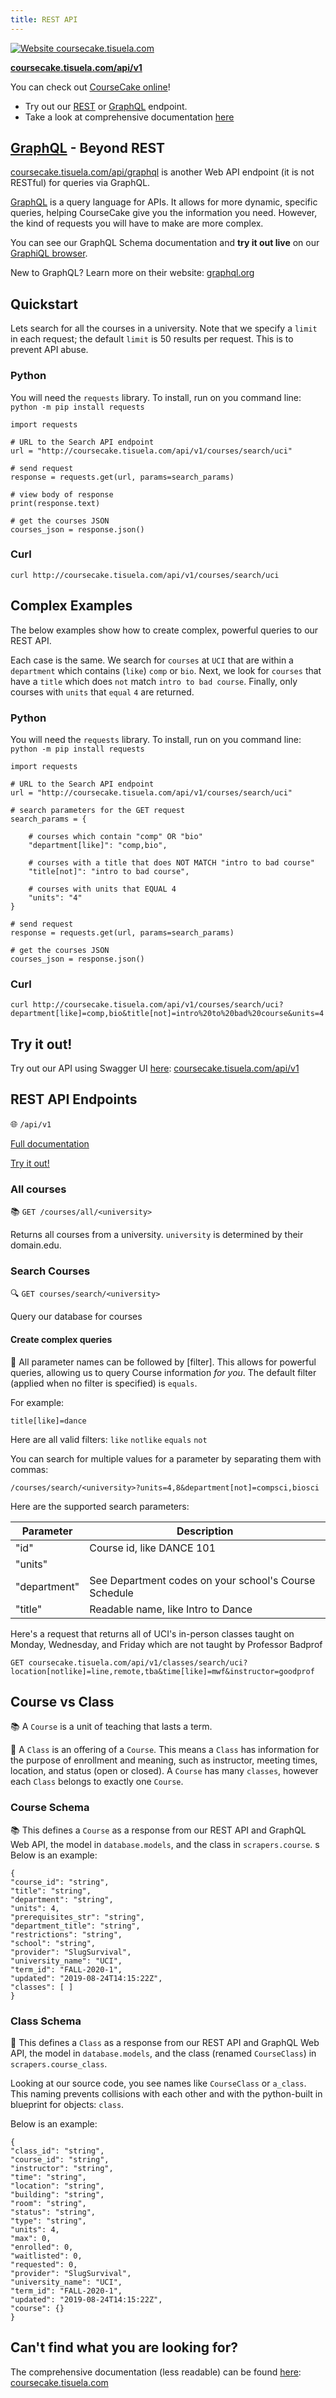 ```yaml
---
title: REST API
---
```

 [![Website coursecake.tisuela.com](https://img.shields.io/website?label=Web%20API&up_color=success&up_message=up&url=https%3A%2F%2Fcoursecake.tisuela.com)](https://coursecake.tisuela.com/)

**[coursecake.tisuela.com/api/v1](http://coursecake.tisuela.com/api/v1)**

You can check out [CourseCake online](https://coursecake.tisuela.com)!

* Try out our [REST](http://coursecake.tisuela.com/api/v1) or [GraphQL](http://coursecake.tisuela.com/api/graphql) endpoint.
* Take a look at comprehensive documentation [here](http://coursecake.tisuela.com)


## [GraphQL](http://coursecake.tisuela.com/api/graphql) - Beyond REST
[coursecake.tisuela.com/api/graphql](http://coursecake.tisuela.com/api/graphql) is another Web API endpoint (it is not RESTful) for queries via GraphQL.

[GraphQL](https://graphql.org/) is a query language for APIs. It allows for more dynamic, specific queries, helping CourseCake give you the information you need. However, the kind of requests you will have to make are more complex.

You can see our GraphQL Schema documentation and **try it out live** on our [GraphiQL browser](http://coursecake.tisuela.com/api/graphql).  

New to GraphQL? Learn more on their website: [graphql.org](https://graphql.org/)


## Quickstart
Lets search for all the courses in a university. Note that we specify a `limit` in each request; the default `limit` is 50 results per request. This is to prevent API abuse.

### Python
You will need the `requests` library. To install, run on you command line: `python -m pip install requests`
```
import requests

# URL to the Search API endpoint
url = "http://coursecake.tisuela.com/api/v1/courses/search/uci"   

# send request
response = requests.get(url, params=search_params)

# view body of response
print(response.text)

# get the courses JSON
courses_json = response.json()
```

### Curl
```
curl http://coursecake.tisuela.com/api/v1/courses/search/uci
```


## Complex Examples
The below examples show how to create complex, powerful queries to our REST API.

Each case is the same. We search for `courses` at `UCI` that are within a `department` which contains (`like`) `comp` or `bio`. Next, we look for `courses` that have a `title` which does `not` match `intro to bad course`. Finally, only courses with `units` that `equal` `4` are returned.

### Python
You will need the `requests` library. To install, run on you command line: `python -m pip install requests`
```
import requests

# URL to the Search API endpoint
url = "http://coursecake.tisuela.com/api/v1/courses/search/uci"    

# search parameters for the GET request
search_params = {

    # courses which contain "comp" OR "bio"
    "department[like]": "comp,bio",

    # courses with a title that does NOT MATCH "intro to bad course"
    "title[not]": "intro to bad course",

    # courses with units that EQUAL 4
    "units": "4"
}

# send request
response = requests.get(url, params=search_params)

# get the courses JSON
courses_json = response.json()
```

### Curl
```
curl http://coursecake.tisuela.com/api/v1/courses/search/uci?department[like]=comp,bio&title[not]=intro%20to%20bad%20course&units=4
```

## Try it out!
Try out our API using Swagger UI [here](http://coursecake.tisuela.com/api/v1):
[coursecake.tisuela.com/api/v1](http://coursecake.tisuela.com/api/v1)



## REST API Endpoints
🌐 `/api/v1`

[Full documentation](https://coursecake.tisuela.com)

[Try it out!](https://coursecake.tisuela.com/api/v1)

### All courses
📚 `GET /courses/all/<university>`

Returns all courses from a university.
`university` is determined by their domain.edu.

### Search Courses
🔍 `GET courses/search/<university>`

Query our database for courses


#### Create complex queries
🔬 All parameter names can be followed by [filter]. This allows for powerful queries, allowing us to query Course information *for you*.
The default filter (applied when no filter is specified) is `equals`.

For example:
```
title[like]=dance
```

Here are all valid filters:
`like`
`notlike`
`equals`
`not`

You can search for multiple values for a parameter by separating them with commas:
```
/courses/search/<university>?units=4,8&department[not]=compsci,biosci
```

Here are the supported search parameters:

Parameter |  Description
--- | ---
"id" | Course id, like DANCE 101
"units" |
"department" | See Department codes on your school's Course Schedule
"title" | Readable name, like Intro to Dance


Here's a request that returns all of UCI's in-person classes taught on Monday, Wednesday, and Friday which are not taught by Professor Badprof
```
GET coursecake.tisuela.com/api/v1/classes/search/uci?location[notlike]=line,remote,tba&time[like]=mwf&instructor=goodprof
```



## Course vs Class
📚 A `Course` is a unit of teaching that lasts a term.

📝 A `Class` is an offering of a `Course`. This means a `Class` has information for the purpose of enrollment and meaning, such as  instructor, meeting times, location, and status (open or closed). A `Course` has many `classes`, however each `Class` belongs to exactly one `Course`.


### Course Schema
📚 This defines a `Course` as a response from our REST API and GraphQL Web API, the model in `database.models`, and the class in `scrapers.course`.
s
Below is an example:
```
{
"course_id": "string",
"title": "string",
"department": "string",
"units": 4,
"prerequisites_str": "string",
"department_title": "string",
"restrictions": "string",
"school": "string",
"provider": "SlugSurvival",
"university_name": "UCI",
"term_id": "FALL-2020-1",
"updated": "2019-08-24T14:15:22Z",
"classes": [ ]
}

```

### Class Schema
📝 This defines a `Class` as a response from our REST API and GraphQL Web API, the model in `database.models`, and the class (renamed `CourseClass`) in `scrapers.course_class`.

Looking at our source code, you see names like `CourseClass` or `a_class`. This naming prevents collisions with each other and with the python-built in blueprint for objects: `class`.

Below is an example:
```
{
"class_id": "string",
"course_id": "string",
"instructor": "string",
"time": "string",
"location": "string",
"building": "string",
"room": "string",
"status": "string",
"type": "string",
"units": 4,
"max": 0,
"enrolled": 0,
"waitlisted": 0,
"requested": 0,
"provider": "SlugSurvival",
"university_name": "UCI",
"term_id": "FALL-2020-1",
"updated": "2019-08-24T14:15:22Z",
"course": {}
}
```



## Can't find what you are looking for?
The comprehensive documentation (less readable) can be found [here](http://coursecake.tisuela.com):
[coursecake.tisuela.com](http://coursecake.tisuela.com)
